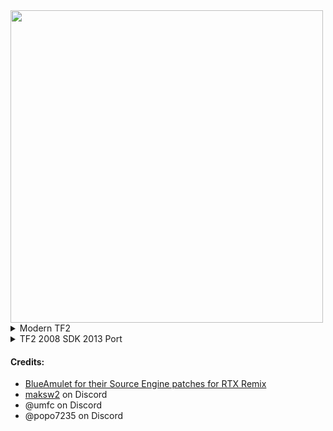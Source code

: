 <img src="https://i.imgur.com/CoKmZTU.png" width="500">
<details><summary>Modern TF2</summary>

#### Multiplayer does not work VAC servers, do not try to curciumvent VAC protections for online play, use a patched or insecure server instead
1. Download the latest version of [RTX Remix](https://github.com/NVIDIAGameWorks/rtx-remix/releases/download/remix-0.4.1/remix-0.4.1-release.zip), extract the archive into `steamapps\Team Fortress 2\bin`
2. Download [BlueAmulet's SourceRTXTweaks Patcher](https://github.com/BlueAmulet/SourceRTXTweaks/raw/main/applypatch.py)
   - Right click the page and click `Save as...` and save it to `steamapps\Team Fortress 2\`
3. Download [remix.bat](https://github.com/sambow23/TF2RTX-Stuff/raw/main/tf2_modern/remix.bat) , [dxvk.conf](https://github.com/sambow23/TF2RTX-Stuff/raw/main/tf2_modern/dxvk.conf) , and [rtx.conf](https://github.com/sambow23/TF2RTX-Stuff/raw/main/tf2_modern/rtx.conf) from the repo and place them in `steamapps\Team Fortress 2\`
   - Right click the page and click `Save as...` and save it to `steamapps\Team Fortress 2\`
4. Install [Python](https://www.python.org/ftp/python/3.12.2/python-3.12.2-amd64.exe), make sure to click this option in the installer
   - <img src="https://i.imgur.com/oy7l4dl.png" width="250">
5. Open a CMD window inside of `steamapps\Team Fortress 2\`, run this command: `python applypatch.py`, the patched files will be located at `steamapps\Team Fortress 2\patched`.
6. Copy the two folders inside the patched folder and paste them in `steamapps\Team Fortress 2\`, overwriting everything
7. Run the game with the `remix.bat` file (if you want to change resolutions, open the file and change `-w` and `-h` to the resolution of your display, **do not change it ingame**).
8. For the game to not crash on map load, Open `Find a Game > Training > Offline Practice > King of The Hill > Nucleus > Start Practice`
9. After the map loads, you can load almost any map with the console
 </details>

<details><summary>TF2 2008 SDK 2013 Port</summary>
  
#### Requires [Portal RTX](https://store.steampowered.com/app/2012840/Portal_with_RTX/) for some DLLs.
1. Install Source SDK 2013 Multiplayer from Steam (search for it inside your library, it should show under Tools).
2. Download the latest version of [RTX Remix](https://github.com/NVIDIAGameWorks/rtx-remix/releases/download/remix-0.4.1/remix-0.4.1-release.zip), extract the archive into `steamapps\Source SDK Base 2013 Multiplayer\`
3. Download the Source SDK 2013 TF2 Port Client [here.](https://mega.nz/#!DZYhkIpC!oC9Pl_muYSPKLZGSRBubnI1kw4c9PNGbdXJCCi4qgfs) | (link from https://github.com/NicknineTheEagle/TF2-Base/releases/tag/v1.03).
4. Extract the `tf_port` folder from the archive to `steamapps\Source SDK Base 2013 Multiplayer\`
5. Download the patches [client](https://github.com/sambow23/TF2RTX-Stuff/raw/main/client.bps) and [engine](https://github.com/sambow23/TF2RTX-Stuff/raw/main/engine.bps) binaries from this repo.
6. Download [Floating IPS](https://www.romhacking.net/utilities/1040/), extract it, open `flips.exe`, select `Apply Patch`.
7. Select the .bps patch and then select the matching dll to patch in the locations below, then select it again, it should say: `The patch was applied successfully`.
  - client.dll: `steamapps\Source SDK Base 2013 Multiplayer\tf_port\bin\client.dll`
  - engine.dll: `steamapps\Source SDK Base 2013 Multiplayer\bin\engine.dll`
8. Download [remix.bat](https://github.com/sambow23/TF2RTX-Stuff/raw/main/tf2_port/remix.bat) , [dxvk.conf](https://github.com/sambow23/TF2RTX-Stuff/raw/main/tf2_port/dxvk.conf) , and [rtx.conf](https://github.com/sambow23/TF2RTX-Stuff/raw/main/tf2_port/rtx.conf) from the repo and add it to `steamapps\Source SDK Base 2013 Multiplayer\`
9. Grab `stdshader_dx6.dll, stdshader_dx7.dll, stdshader_dx8.dll, stdshader_dx9.dll` from `steamapps\PortalRTX\bin` and put them into `Source SDK Base 2013 Multiplayer\bin` replacing everything.
10. Run the game with the `remix.bat`, If you want to play with muliplayer, follow the guide below.

### Multiplayer
#### While this project isn't completely ready for multiplayer, it does work.
#### DISCLAIMER: Please note that large maps like Hydro have poor performance because of the lack of culling.
1. Copy the `tf_port` folder to the `%programfiles(x86)%\Steam\steamapps\sourcemods` folder **where _Steam_ is installed**, it won't work otherwise! After that restart Steam.
2. In Steam go to `Team Fortress 2 1.0.1.8 Port`, right click it and click `Properties`.
3. In `Launch Options`, paste this line below into the field (change `-w` and `-h` to the resolution of your display, **do not change it ingame**).
- ```-dxlevel 70 -novid -w 1920 -h 1080 -noborder -windowed +r_3dsky 0 +r_WaterDrawReflection 0 +r_WaterDrawRefraction 0 +r_shadows 0 +r_frustumcullworld 0 +r_unloadlightmaps 1 1 +mat_specular 0 +mat_bumpmap 0 +mat_normalmap 0 +mat_parallaxmap 0 +r_staticprop_lod 0```

 </details>


#### Credits:
- [BlueAmulet for their Source Engine patches for RTX Remix](https://github.com/BlueAmulet/SourceRTXTweaks)
- [maksw2](https://github.com/maksw2) on Discord
- @umfc on Discord
- @popo7235 on Discord
